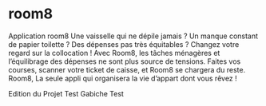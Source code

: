 # room8
Application room8
Une vaisselle qui ne dépile jamais ? Un manque constant de papier toilette ? Des dépenses pas très équitables ? Changez votre regard sur la collocation ! Avec Room8, les tâches ménagères et l’équilibrage des dépenses ne sont plus source de tensions. Faites vos courses, scanner votre ticket de caisse, et Room8 se chargera du reste. Room8, La seule appli qui organisera la vie d’appart dont vous rêvez !


Edition du Projet
Test 
Gabiche Test